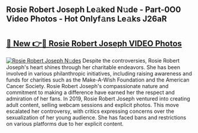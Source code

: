 ## Rosie Robert Joseph Le𝚊ked N𝚞de - Part-0O0 Video Photos - Hot Onlyf𝚊ns Le𝚊ks J26aR

# <h2><a href="http://ab62590.deff.icu/?id=Rosie+Robert+Joseph">🔗 New 👉🔴 Rosie Robert Joseph VIDEO Photos</a></h2>

[![Rosie Robert Joseph N𝚞des](https://i.imgur.com/rIISA9y.gif)](http://ab62590.deff.icu/?id=Rosie+Robert+Joseph)
Despite the controversies, Rosie Robert Joseph's heart shines through her charitable endeavors. She has been involved in various philanthropic initiatives, including raising awareness and funds for charities such as the Make-A-Wish Foundation and the American Cancer Society. Rosie Robert Joseph's compassionate nature and commitment to making a difference have earned her the respect and admiration of her fans. In 2019, Rosie Robert Joseph ventured into creating adult content, selling webcam sessions and explicit photos. This move escalated her controversy, with critics expressing concerns over the sexualization of her young audience. She has faced bans and restrictions on various platforms due to her explicit content.
